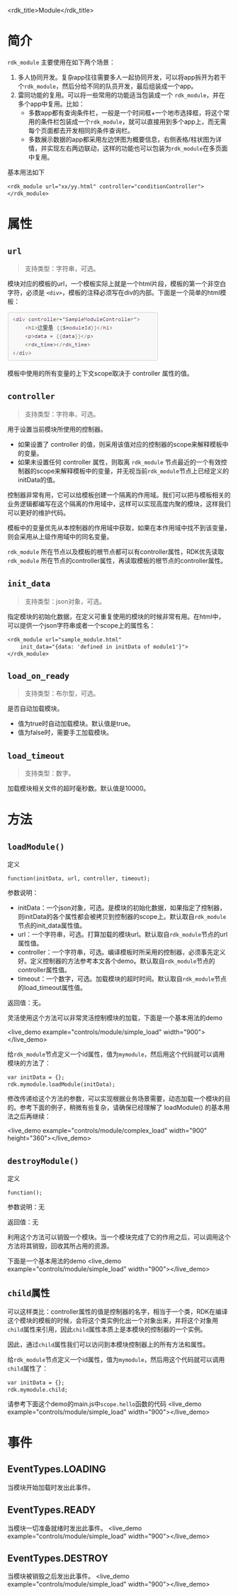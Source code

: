 <rdk_title>Module</rdk_title>

# 简介 #
`rdk_module` 主要使用在如下两个场景：

1. 多人协同开发。复杂app往往需要多人一起协同开发，可以将app拆开为若干个`rdk_module`，然后分给不同的队员开发，最后组装成一个app。
2. 雷同功能的复用。可以将一些常用的功能适当包装成一个 `rdk_module`，并在多个app中复用。比如：
	- 多数app都有查询条件栏，一般是一个时间框+一个地市选择框，将这个常用的条件栏包装成一个`rdk_module`，就可以直接用到多个app上，而无需每个页面都去开发相同的条件查询栏。
	- 多数展示数据的app都采用左边饼图为概要信息，右侧表格/柱状图为详情，并实现左右两边联动，这样的功能也可以包装为`rdk_module`在多页面中复用。

基本用法如下

    <rdk_module url="xx/yy.html" controller="conditionController"></rdk_module>

# 属性 #

## `url` ##
> 支持类型：字符串，可选。

模块对应的模板的url，一个模板实际上就是一个html片段，模板的第一个非空白字符，必须是 `<div>`，模板的注释必须写在div的内部。下面是一个简单的html模板：

![](template.png)

模板中使用的所有变量的上下文scope取决于 controller 属性的值。


## `controller`  ##
> 支持类型：字符串，可选。

用于设置当前模块所使用的控制器。

- 如果设置了 controller 的值，则采用该值对应的控制器的scope来解释模板中的变量。
- 如果未设置任何 controller 属性，则取离 `rdk_module` 节点最近的一个有效控制器的scope来解释模板中的变量，并无视当前`rdk_module`节点上已经定义的initData的值。

控制器非常有用，它可以给模板创建一个隔离的作用域。我们可以把与模板相关的业务逻辑都编写在这个隔离的作用域中，这样可以实现高度内聚的模块，这样我们可以更好的维护代码。

模板中的变量优先从本控制器的作用域中获取，如果在本作用域中找不到该变量，则会采用从上级作用域中的同名变量。

`rdk_module` 所在节点以及模板的根节点都可以有controller属性，RDK优先读取 `rdk_module` 所在节点的controller属性，再读取模板的根节点的controller属性。

## `init_data` ##
> 支持类型：json对象，可选。

指定模块的初始化数据，在定义可重复使用的模块的时候非常有用。在html中，可以提供一个json字符串或者一个scope上的属性名：

    <rdk_module url="sample_module.html"
        init_data="{data: 'defined in initData of module1'}">
	</rdk_module>

## `load_on_ready` ##
> 支持类型：布尔型，可选。

是否自动加载模块。

- 值为true时自动加载模块。默认值是true。
- 值为false时，需要手工加载模块。

## `load_timeout` ##
> 支持类型：数字。

加载模块相关文件的超时毫秒数。默认值是10000。


# 方法 #

## `loadModule()` ##
定义

	function(initData, url, controller, timeout);

参数说明：

- initData：一个json对象，可选。是模块的初始化数据，如果指定了控制器，则initData的各个属性都会被拷贝到控制器的scope上。默认取自`rdk_module`节点的init_data属性值。
- url：一个字符串，可选。打算加载的模块url。默认取自`rdk_module`节点的url属性值。
- controller：一个字符串，可选。编译模板时所采用的控制器，必须事先定义好。定义控制器的方法参考本文各个demo。默认取自`rdk_module`节点的controller属性值。
- timeout：一个数字，可选。加载模块的超时时间。默认取自`rdk_module`节点的load_timeout属性值。

返回值：无。

灵活使用这个方法可以非常灵活控制模块的加载，下面是一个基本用法的demo

<live_demo example="controls/module/simple_load" width="900"></live_demo>

给`rdk_module`节点定义一个id属性，值为`mymodule`，然后用这个代码就可以调用模块的方法了：

	var initData = {};
	rdk.mymodule.loadModule(initData);

修改传递给这个方法的参数，可以实现根据业务场景需要，动态加载一个模块的目的。参考下面的例子，稍微有些复杂，请确保已经理解了 loadModule() 的基本用法之后再继续：

<live_demo example="controls/module/complex_load" width="900" height="360"></live_demo>


## `destroyModule()` ##
定义

	function();

参数说明：无

返回值：无

利用这个方法可以销毁一个模块。当一个模块完成了它的作用之后，可以调用这个方法将其销毁，回收其所占用的资源。

下面是一个基本用法的demo
<live_demo example="controls/module/simple_load" width="900"></live_demo>

## `child`属性 ##

可以这样类比：controller属性的值是控制器的名字，相当于一个类，RDK在编译这个模块的模板的时候，会将这个类实例化出一个对象出来，并将这个对象用`child`属性来引用，因此`child`属性本质上是本模块的控制器的一个实例。

因此，通过`child`属性我们可以访问到本模块控制器上的所有方法和属性。

给`rdk_module`节点定义一个id属性，值为`mymodule`，然后用这个代码就可以调用`child`属性了：

	var initData = {};
	rdk.mymodule.child;

请参考下面这个demo的main.js中`scope.hello`函数的代码
<live_demo example="controls/module/simple_load" width="900"></live_demo>


# 事件 #

## EventTypes.LOADING ##

当模块开始加载时发出此事件。

## EventTypes.READY ##

当模块一切准备就绪时发出此事件。
<live_demo example="controls/module/simple_load" width="900"></live_demo>

## EventTypes.DESTROY ##

当模块被销毁之后发出此事件。
<live_demo example="controls/module/simple_load" width="900"></live_demo>